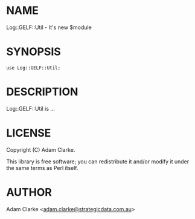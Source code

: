 # NAME

Log::GELF::Util - It's new $module

# SYNOPSIS

    use Log::GELF::Util;

# DESCRIPTION

Log::GELF::Util is ...

# LICENSE

Copyright (C) Adam Clarke.

This library is free software; you can redistribute it and/or modify
it under the same terms as Perl itself.

# AUTHOR

Adam Clarke &lt;adam.clarke@strategicdata.com.au>

